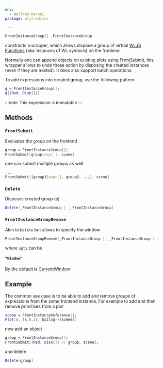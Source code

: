 ```yaml
---
env:
  - Wolfram Kernel
package: wljs-editor

---
```

```mathematica
FrontInstanceGroup[] _FrontInstanceGroup
```

constructs a wrapper, which allows dispose a group of virtual [WLJS Functions](frontend/Advanced/Frontend%20interpretation/WLJS%20Functions.md) (aka instances of WL symbols) on the frontend.

Normally one can append objects on existing plots using [FrontSubmit](frontend/Reference/Frontend%20IO/FrontSubmit.md), this wrapper allows to undo those action by disposing the created instances (even if they are nested). It does also support batch operations.

To add expressions into created group, use the following pattern
```mathematica
g = FrontInstanceGroup[];
g[{Red, Disk[]}]
```

:::note
This expression is immutable
:::

## Methods
### `FrontSubmit`
Evaluates the group on the frontend

```mathematica
group = FrontInstanceGroup[];
FrontSubmit[group[expr_], scene]
```

one can submit multiple groups as well

```mathematica
...
FrontSubmit[{group1[expr_], group2, ...}, scene]
```

### `Delete`
Disposes created group (s)

```mathematica
Delete[_FrontInstanceGroup | __FrontInstanceGroup]
```

### `FrontInstanceGroupRemove`
Akin to `Delete` but allows to specify the window

```mathematica
FrontInstanceGroupRemove[_FrontInstanceGroup | __FrontInstanceGroup | {__FrontInstanceGroup}, opts___]
```

where `opts` can be

#### `"Window"`
By the default is [CurrentWindow](frontend/Reference/Frontend%20IO/CurrentWindow.md)

## Example
The common use case is to be able to add and remove groups of expressions from the some frontend instance. For example to add and then remove primitives from a plot

```mathematica
scene = FrontInstanceReference[];
Plot[x, {x,0,1}, Epilog->{scene}]
```

now add an object

```mathematica
group = FrontInstanceGroup[];
FrontSubmit[{Red, Disk[]} // group, scene];
```

and delete

```mathematica
Delete[group]
```